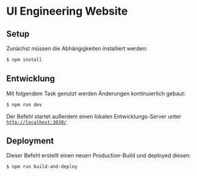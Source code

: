 # UI Engineering Website

## Setup

Zunächst müssen die Abhängigkeiten installiert werden:

```bash
$ npm install
```

## Entwicklung

Mit folgendem Task genutzt werden Änderungen kontinuierlich gebaut:

```bash
$ npm run dev
```

Der Befehl startet außerdem einen lokalen Entwicklungs-Server unter [`http://localhost:3030/`](http://localhost:3030/)

## Deployment

Dieser Befehl erstellt einen neuen Production-Build und deployed diesen:

```bash
$ npm run build-and-deploy
```
